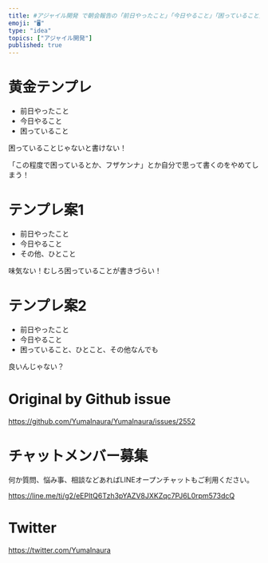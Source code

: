 ```yaml
---
title: #アジャイル開発 で朝会報告の「前日やったこと」「今日やること」「困っていること」の三本立ては定番だけど「その他」「気になっていること」でも
emoji: "🖥"
type: "idea"
topics: ["アジャイル開発"]
published: true
---
```


# 黄金テンプレ

- 前日やったこと
- 今日やること
- 困っていること

困っていることじゃないと書けない！

「この程度で困っているとか、フザケンナ」とか自分で思って書くのをやめてしまう！

# テンプレ案1

- 前日やったこと
- 今日やること
- その他、ひとこと

味気ない！むしろ困っていることが書きづらい！

# テンプレ案2

- 前日やったこと
- 今日やること
- 困っていること、ひとこと、その他なんでも

良いんじゃない？



# Original by Github issue

https://github.com/YumaInaura/YumaInaura/issues/2552








<!-- Update From Qiita API -->

# チャットメンバー募集


何か質問、悩み事、相談などあればLINEオープンチャットもご利用ください。

https://line.me/ti/g2/eEPltQ6Tzh3pYAZV8JXKZqc7PJ6L0rpm573dcQ





# Twitter


https://twitter.com/YumaInaura


<!-- Update From Qiita API -->


